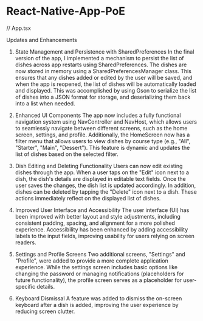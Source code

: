# React-Native-App-PoE

// App.tsx

Updates and Enhancements
1. State Management and Persistence with SharedPreferences
In the final version of the app, I implemented a mechanism to persist the list of dishes across app restarts using SharedPreferences. The dishes are now stored in memory using a SharedPreferencesManager class. This ensures that any dishes added or edited by the user will be saved, and when the app is reopened, the list of dishes will be automatically loaded and displayed. This was accomplished by using Gson to serialize the list of dishes into a JSON format for storage, and deserializing them back into a list when needed.

2. Enhanced UI Components
The app now includes a fully functional navigation system using NavController and NavHost, which allows users to seamlessly navigate between different screens, such as the home screen, settings, and profile. Additionally, the HomeScreen now has a filter menu that allows users to view dishes by course type (e.g., "All", "Starter", "Main", "Dessert"). This feature is dynamic and updates the list of dishes based on the selected filter.

3. Dish Editing and Deleting Functionality
Users can now edit existing dishes through the app. When a user taps on the "Edit" icon next to a dish, the dish's details are displayed in editable text fields. Once the user saves the changes, the dish list is updated accordingly. In addition, dishes can be deleted by tapping the "Delete" icon next to a dish. These actions immediately reflect on the displayed list of dishes.

4. Improved User Interface and Accessibility
The user interface (UI) has been improved with better layout and style adjustments, including consistent padding, spacing, and alignment for a more polished experience. Accessibility has been enhanced by adding accessibility labels to the input fields, improving usability for users relying on screen readers.

5. Settings and Profile Screens
Two additional screens, "Settings" and "Profile", were added to provide a more complete application experience. While the settings screen includes basic options like changing the password or managing notifications (placeholders for future functionality), the profile screen serves as a placeholder for user-specific details.

6. Keyboard Dismissal
A feature was added to dismiss the on-screen keyboard after a dish is added, improving the user experience by reducing screen clutter.
